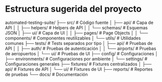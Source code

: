 # Estructura sugerida del proyecto
automated-testing-suite/
├── src/                      # Código fuente
│   ├── api/                 # Capa de API
│   │   ├── helpers/        # Helpers de API
│   │   └── schemas/        # Esquemas JSON
│   ├── ui/                 # Capa de UI
│   │   ├── pages/         # Page Objects
│   │   └── components/    # Componentes reutilizables
│   └── utils/             # Utilidades comunes
├── tests/                   # Tests separados por tipo
│   ├── api/               # Pruebas de API
│   │   ├── auth/         # Pruebas de autenticación
│   │   └── airports/     # Pruebas de aeropuertos
│   └── ui/               # Pruebas de UI
├── config/                  # Configuraciones
│   ├── environments/      # Configuraciones por ambiente
│   └── settings/         # Configuraciones generales
├── fixtures/               # Fixtures centralizados
│   ├── api/              # Fixtures de API
│   └── ui/               # Fixtures de UI
├── reports/                # Reportes de pruebas
└── docs/                   # Documentación

